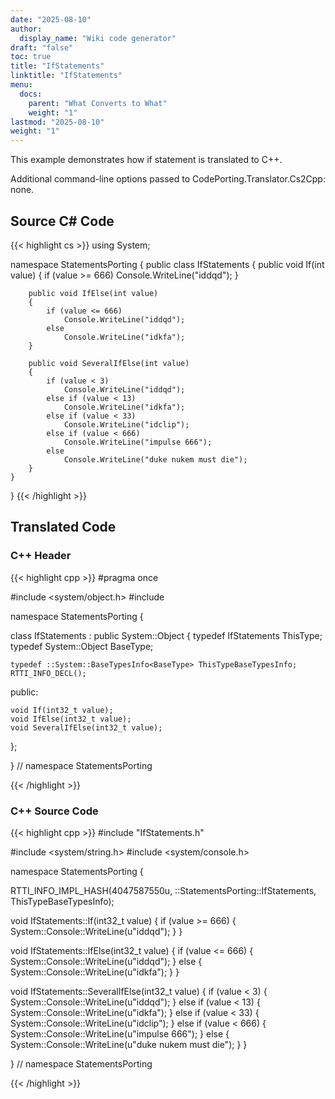 ```yaml
---
date: "2025-08-10"
author:
  display_name: "Wiki code generator"
draft: "false"
toc: true
title: "IfStatements"
linktitle: "IfStatements"
menu:
  docs:
    parent: "What Converts to What"
    weight: "1"
lastmod: "2025-08-10"
weight: "1"
---
```


This example demonstrates how if statement is translated to C++.

Additional command-line options passed to CodePorting.Translator.Cs2Cpp: none.

## Source C# Code ##

{{< highlight cs >}}
using System;

namespace StatementsPorting
{
    public class IfStatements
    {
        public void If(int value)
        {
            if (value >= 666)
                Console.WriteLine("iddqd");
        }

        public void IfElse(int value)
        {
            if (value <= 666)
                Console.WriteLine("iddqd");
            else
                Console.WriteLine("idkfa");
        }

        public void SeveralIfElse(int value)
        {
            if (value < 3)
                Console.WriteLine("iddqd");
            else if (value < 13)
                Console.WriteLine("idkfa");
            else if (value < 33)
                Console.WriteLine("idclip");
            else if (value < 666)
                Console.WriteLine("impulse 666");
            else
                Console.WriteLine("duke nukem must die");
        }
    }
}
{{< /highlight >}}

## Translated Code ##

### C++ Header ###

{{< highlight cpp >}}
#pragma once

#include <system/object.h>
#include <cstdint>

namespace StatementsPorting {

class IfStatements : public System::Object
{
    typedef IfStatements ThisType;
    typedef System::Object BaseType;
    
    typedef ::System::BaseTypesInfo<BaseType> ThisTypeBaseTypesInfo;
    RTTI_INFO_DECL();
    
public:

    void If(int32_t value);
    void IfElse(int32_t value);
    void SeveralIfElse(int32_t value);
    
};

} // namespace StatementsPorting



{{< /highlight >}}

### C++ Source Code ###

{{< highlight cpp >}}
#include "IfStatements.h"

#include <system/string.h>
#include <system/console.h>

namespace StatementsPorting {

RTTI_INFO_IMPL_HASH(4047587550u, ::StatementsPorting::IfStatements, ThisTypeBaseTypesInfo);

void IfStatements::If(int32_t value)
{
    if (value >= 666)
    {
        System::Console::WriteLine(u"iddqd");
    }
}

void IfStatements::IfElse(int32_t value)
{
    if (value <= 666)
    {
        System::Console::WriteLine(u"iddqd");
    }
    else
    {
        System::Console::WriteLine(u"idkfa");
    }
}

void IfStatements::SeveralIfElse(int32_t value)
{
    if (value < 3)
    {
        System::Console::WriteLine(u"iddqd");
    }
    else if (value < 13)
    {
        System::Console::WriteLine(u"idkfa");
    }
    else if (value < 33)
    {
        System::Console::WriteLine(u"idclip");
    }
    else if (value < 666)
    {
        System::Console::WriteLine(u"impulse 666");
    }
    else
    {
        System::Console::WriteLine(u"duke nukem must die");
    }
}

} // namespace StatementsPorting

{{< /highlight >}}
